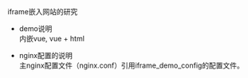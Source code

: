 iframe嵌入网站的研究
- demo说明  
  内嵌vue, vue + html  

- nginx配置的说明  
  主nginx配置文件（nginx.conf）引用iframe_demo_config的配置文件。